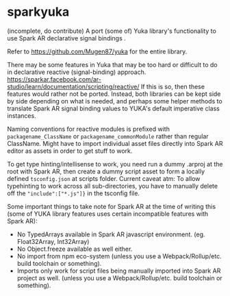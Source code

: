 # sparkyuka
(incomplete, do contribute) A port (some of) Yuka library's functionality to use Spark AR declarative signal bindings .

Refer to https://github.com/Mugen87/yuka for the entire library.

There may be some features in Yuka that may be too hard or difficult to do in declarative reactive (signal-binding) approach. https://sparkar.facebook.com/ar-studio/learn/documentation/scripting/reactive/ If this is so, then these features would rather not be ported. Instead, both libraries can be kept side by side depending on what is needed, and perhaps some helper methods to translate Spark AR signal binding values to YUKA's default imperative class instances.

Naming conventions for reactive modules is prefixed with `packagename_ClassName` or `packagename_commonModule` rather than regular ClassName. Might have to import individual asset files directly into Spark AR editor as assets in order to get stuff to work.

To get type hinting/intellisense to work, you need run a dummy .arproj at the root with Spark AR, then create a dummy script asset to form a locally defined `tsconfig.json` at scripts folder. Current caveat atm: To allow typehinting to work across all sub-directories, you have to manually delete off the `"include":["*.js"]}` in the tsconfig file.

Some important things to take note for Spark AR at the time of writing this (some of YUKA library features uses certain incompatible features with Spark AR):

- No TypedArrays available in Spark AR javascript environment. (eg. Float32Array, Int32Array)
- No Object.freeze available as well either.
- No import from npm eco-system (unless you use a Webpack/Rollup/etc. build toolchain or something).
- Imports only work for script files being manually imported into Spark AR project as well.  (unless you use a Webpack/Rollup/etc. build toolchain or something).